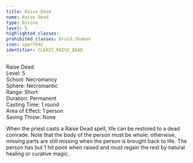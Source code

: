 ```yaml
---
title: Raise Dead
name: Raise Dead
type: Divine
level: 5
highlighted_classes: 
prohibited_classes: Druid,Shaman
icon: sppr504c
identifier: CLERIC_RAISE_DEAD
---
```

Raise Dead  
Level: 5  
School: Necromancy  
Sphere: Necromantic  
Range: Short  
Duration: Permanent  
Casting Time: 1 round  
Area of Effect: 1 person  
Saving Throw: None  
  
When the priest casts a Raise Dead spell, life can be restored to a dead comrade. Note that the body of the person must be whole; otherwise, missing parts are still missing when the person is brought back to life. The person has but 1 hit point when raised and must regain the rest by natural healing or curative magic.  
